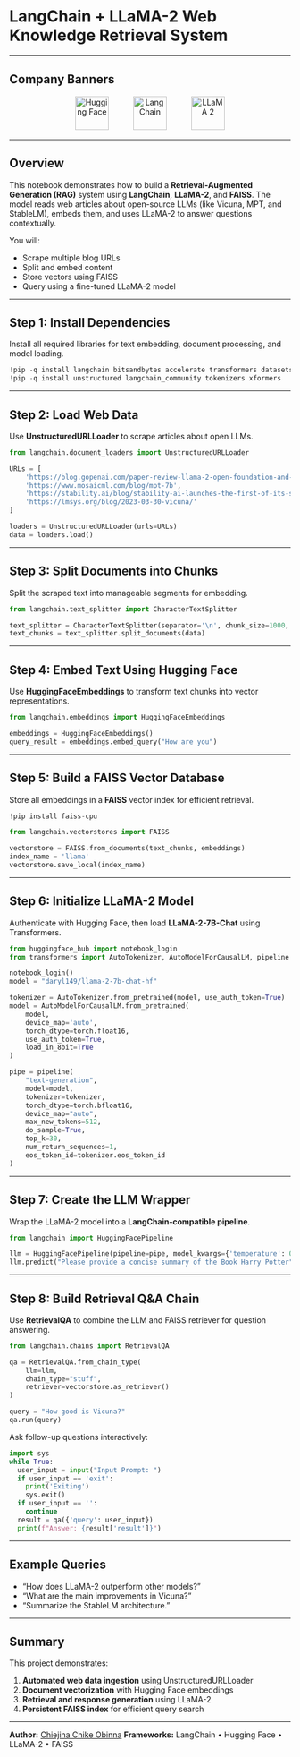 #  LangChain + LLaMA-2 Web Knowledge Retrieval System

---

##  Company Banners

<div align="center">
  <img src="https://huggingface.co/front/assets/huggingface_logo-noborder.svg" alt="Hugging Face" height="60" style="margin-right:40px;"/>
  <img src="https://raw.githubusercontent.com/langchain-ai/langchain/master/docs/static/img/langchain-stack.svg" alt="LangChain" height="60" style="margin-right:40px;"/>
  <img src="https://raw.githubusercontent.com/facebookresearch/llama/main/docs/llama2.png" alt="LLaMA 2" height="60"/>
</div>

---

##  Overview

This notebook demonstrates how to build a **Retrieval-Augmented Generation (RAG)** system using **LangChain**, **LLaMA-2**, and **FAISS**.
The model reads web articles about open-source LLMs (like Vicuna, MPT, and StableLM), embeds them, and uses LLaMA-2 to answer questions contextually.

You will:

* Scrape multiple blog URLs
* Split and embed content
* Store vectors using FAISS
* Query using a fine-tuned LLaMA-2 model

---

##  Step 1: Install Dependencies

Install all required libraries for text embedding, document processing, and model loading.

```python
!pip -q install langchain bitsandbytes accelerate transformers datasets loralib sentencepiece pypdf sentence_transformers
!pip -q install unstructured langchain_community tokenizers xformers
```

---

##  Step 2: Load Web Data

Use **UnstructuredURLLoader** to scrape articles about open LLMs.

```python
from langchain.document_loaders import UnstructuredURLLoader

URLs = [
    'https://blog.gopenai.com/paper-review-llama-2-open-foundation-and-fine-tuned-chat-models-23e539522acb',
    'https://www.mosaicml.com/blog/mpt-7b',
    'https://stability.ai/blog/stability-ai-launches-the-first-of-its-stablelm-suite-of-language-models',
    'https://lmsys.org/blog/2023-03-30-vicuna/'
]

loaders = UnstructuredURLLoader(urls=URLs)
data = loaders.load()
```

---

##  Step 3: Split Documents into Chunks

Split the scraped text into manageable segments for embedding.

```python
from langchain.text_splitter import CharacterTextSplitter

text_splitter = CharacterTextSplitter(separator='\n', chunk_size=1000, chunk_overlap=200)
text_chunks = text_splitter.split_documents(data)
```

---

##  Step 4: Embed Text Using Hugging Face

Use **HuggingFaceEmbeddings** to transform text chunks into vector representations.

```python
from langchain.embeddings import HuggingFaceEmbeddings

embeddings = HuggingFaceEmbeddings()
query_result = embeddings.embed_query("How are you")
```

---

##  Step 5: Build a FAISS Vector Database

Store all embeddings in a **FAISS** vector index for efficient retrieval.

```python
!pip install faiss-cpu

from langchain.vectorstores import FAISS

vectorstore = FAISS.from_documents(text_chunks, embeddings)
index_name = 'llama'
vectorstore.save_local(index_name)
```

---

##  Step 6: Initialize LLaMA-2 Model

Authenticate with Hugging Face, then load **LLaMA-2-7B-Chat** using Transformers.

```python
from huggingface_hub import notebook_login
from transformers import AutoTokenizer, AutoModelForCausalLM, pipeline

notebook_login()
model = "daryl149/llama-2-7b-chat-hf"

tokenizer = AutoTokenizer.from_pretrained(model, use_auth_token=True)
model = AutoModelForCausalLM.from_pretrained(
    model,
    device_map='auto',
    torch_dtype=torch.float16,
    use_auth_token=True,
    load_in_8bit=True
)

pipe = pipeline(
    "text-generation",
    model=model,
    tokenizer=tokenizer,
    torch_dtype=torch.bfloat16,
    device_map="auto",
    max_new_tokens=512,
    do_sample=True,
    top_k=30,
    num_return_sequences=1,
    eos_token_id=tokenizer.eos_token_id
)
```

---

##  Step 7: Create the LLM Wrapper

Wrap the LLaMA-2 model into a **LangChain-compatible pipeline**.

```python
from langchain import HuggingFacePipeline

llm = HuggingFacePipeline(pipeline=pipe, model_kwargs={'temperature': 0})
llm.predict("Please provide a concise summary of the Book Harry Potter")
```

---

##  Step 8: Build Retrieval Q&A Chain

Use **RetrievalQA** to combine the LLM and FAISS retriever for question answering.

```python
from langchain.chains import RetrievalQA

qa = RetrievalQA.from_chain_type(
    llm=llm,
    chain_type="stuff",
    retriever=vectorstore.as_retriever()
)

query = "How good is Vicuna?"
qa.run(query)
```

Ask follow-up questions interactively:

```python
import sys
while True:
  user_input = input("Input Prompt: ")
  if user_input == 'exit':
    print('Exiting')
    sys.exit()
  if user_input == '':
    continue
  result = qa({'query': user_input})
  print(f"Answer: {result['result']}")
```

---

##  Example Queries

* “How does LLaMA-2 outperform other models?”
* “What are the main improvements in Vicuna?”
* “Summarize the StableLM architecture.”

---

##  Summary

This project demonstrates:

1. **Automated web data ingestion** using UnstructuredURLLoader
2. **Document vectorization** with Hugging Face embeddings
3. **Retrieval and response generation** using LLaMA-2
4. **Persistent FAISS index** for efficient query search

---

**Author:** [Chiejina Chike Obinna](https://github.com/obinnachike)
**Frameworks:** LangChain • Hugging Face • LLaMA-2 • FAISS
